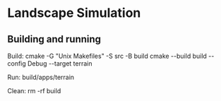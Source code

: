 # Landscape Simulation

## Building and running
Build:
cmake -G "Unix Makefiles" -S src -B build
cmake --build build --config Debug --target terrain

Run:
build/apps/terrain

Clean:
rm -rf build


